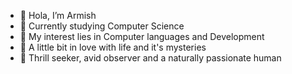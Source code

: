 - 👋 Hola, I’m Armish
- 💫 Currently studying Computer Science
- 🐚 My interest lies in Computer languages and Development
- 🦋 A little bit in love with life and it's mysteries
- 🍄 Thrill seeker, avid observer and a naturally passionate human 

<!---
itspersephone/itspersephone is a ✨ special ✨ repository because its `README.md` (this file) appears on your GitHub profile.
You can click the Preview link to take a look at your changes.
--->
